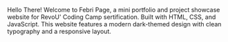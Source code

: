 Hello There!
Welcome to Febri Page, a mini portfolio and project showcase website for RevoU' Coding Camp sertification. Built with HTML, CSS, and JavaScript. This website features a modern dark-themed design with clean typography and a responsive layout.
